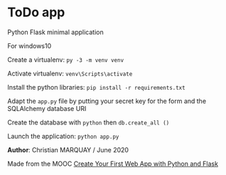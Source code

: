 # ToDo app

Python Flask minimal application

For windows10

Create a virtualenv:
`py -3 -m venv venv`

Activate virtualenv:
`venv\Scripts\activate`

Install the python libraries:
`pip install -r requirements.txt`

Adapt the `app.py` file by putting your secret key for the form and the SQLAlchemy database URI

Create the database with `python` then `db.create_all ()`

Launch the application:
`python app.py`

**Author**: Christian MARQUAY / June 2020

Made from the MOOC [Create Your First Web App with Python and Flask
](https://www.coursera.org/projects/python-flask)